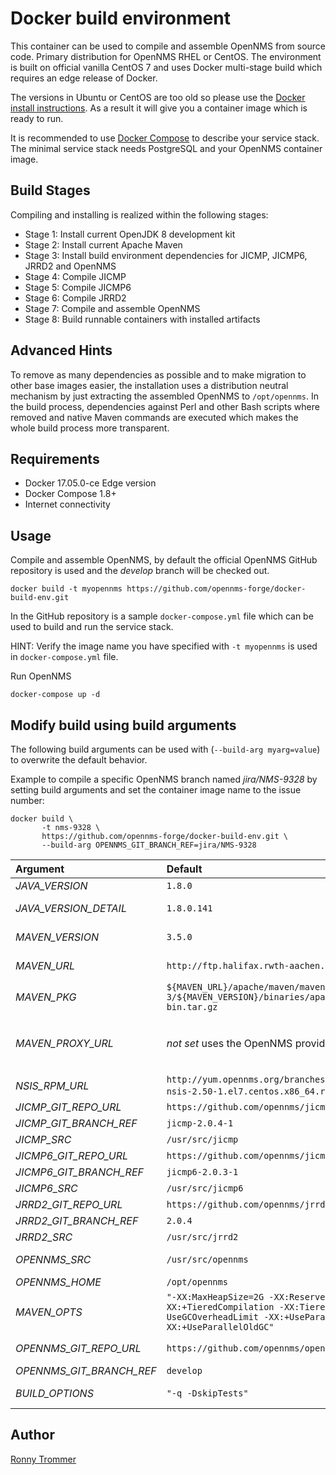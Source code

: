# Docker build environment

This container can be used to compile and assemble OpenNMS from source code.
Primary distribution for OpenNMS RHEL or CentOS.
The environment is built on official vanilla CentOS 7 and uses Docker multi-stage build which requires an edge release of Docker.

The versions in Ubuntu or CentOS are too old so please use the [Docker install instructions](https://docs.docker.com/engine/installation).
As a result it will give you a container image which is ready to run.

It is recommended to use [Docker Compose](https://docs.docker.com/compose/install/) to describe your service stack.
The minimal service stack needs PostgreSQL and your OpenNMS container image.

## Build Stages

Compiling and installing is realized within the following stages:

* Stage 1: Install current OpenJDK 8 development kit
* Stage 2: Install current Apache Maven
* Stage 3: Install build environment dependencies for JICMP, JICMP6, JRRD2 and OpenNMS
* Stage 4: Compile JICMP
* Stage 5: Compile JICMP6
* Stage 6: Compile JRRD2
* Stage 7: Compile and assemble OpenNMS
* Stage 8: Build runnable containers with installed artifacts

## Advanced Hints

To remove as many dependencies as possible and to make migration to other base images easier, the installation uses a distribution neutral mechanism by just extracting the assembled OpenNMS to `/opt/opennms`.
In the build process, dependencies against Perl and other Bash scripts where removed and native Maven commands are executed which makes the whole build process more transparent.

## Requirements

* Docker 17.05.0-ce Edge version
* Docker Compose 1.8+
* Internet connectivity

## Usage

Compile and assemble OpenNMS, by default the official OpenNMS GitHub repository is used and the _develop_ branch will be checked out.

```
docker build -t myopennms https://github.com/opennms-forge/docker-build-env.git
```

In the GitHub repository is a sample `docker-compose.yml` file which can be used to build and run the service stack.

HINT: Verify the image name you have specified with `-t myopennms` is used in `docker-compose.yml` file.

Run OpenNMS
```
docker-compose up -d
```

## Modify build using build arguments

The following build arguments can be used with (`--build-arg myarg=value`) to overwrite the default behavior.

Example to compile a specific OpenNMS branch named _jira/NMS-9328_ by setting build arguments and set the container image name to the issue number:

```
docker build \
       -t nms-9328 \
       https://github.com/opennms-forge/docker-build-env.git \
       --build-arg OPENNMS_GIT_BRANCH_REF=jira/NMS-9328
```


| Argument                 | Default                              | Description                                                     |
|:-------------------------|:-------------------------------------|:----------------------------------------------------------------|
| _JAVA_VERSION_           | `1.8.0`                              | Major OpenJDK version                                           |
| _JAVA_VERSION_DETAIL_    | `1.8.0.141`                          | Version number used in OpenJDK RPM package                      |
| _MAVEN_VERSION_          | `3.5.0`                              | Version number for Apache Maven                                 |
| _MAVEN_URL_              | `http://ftp.halifax.rwth-aachen.de`  | Server URL for Apache Maven package                             |
| _MAVEN_PKG_              | `${MAVEN_URL}/apache/maven/maven-3/${MAVEN_VERSION}/binaries/apache-maven-${MAVEN_VERSION}-bin.tar.gz` | Maven binary package URL |
| _MAVEN_PROXY_URL_        | _not set_ uses the OpenNMS provided Maven repo                                                         | Alternative Maven proxy server, e.g. with JFrog `http://<jfrog-ip>:8081/artifactory/remote-repos/` |
| _NSIS_RPM_URL_           | `http://yum.opennms.org/branches/develop/rhel7/nsis/mingw32-nsis-2.50-1.el7.centos.x86_64.rpm`         | Make NSIS Package URL    |
| _JICMP_GIT_REPO_URL_     | `https://github.com/opennms/jicmp`   | Git repository URL for JICMP                                    |
| _JICMP_GIT_BRANCH_REF_   | `jicmp-2.0.4-1`                      | Tag or branch for JICMP                                         |
| _JICMP_SRC_              | `/usr/src/jicmp`                     | Source directory for JICMP                                      |
| _JICMP6_GIT_REPO_URL_    | `https://github.com/opennms/jicmp6`  | Git repository URL for JICMP6                                   |
| _JICMP6_GIT_BRANCH_REF_  | `jicmp6-2.0.3-1`                     | Tag or branch for JICMP6                                        |
| _JICMP6_SRC_             | `/usr/src/jicmp6`                    | Source directory for JICMP6                                     |
| _JRRD2_GIT_REPO_URL_     | `https://github.com/opennms/jrrd2`   | Git repository URL for JRRD2                                    |
| _JRRD2_GIT_BRANCH_REF_   | `2.0.4`                              | Tag or branch for JRRD2                                         |
| _JRRD2_SRC_              | `/usr/src/jrrd2`                     | Source directory for JRRD2                                      |
| _OPENNMS_SRC_            | `/usr/src/opennms`                   | Source directory for OpenNMS                                    |
| _OPENNMS_HOME_           | `/opt/opennms`                       | Target directory for OpenNMS                                    |
| _MAVEN_OPTS_             | `"-XX:MaxHeapSize=2G -XX:ReservedCodeCacheSize=512m -XX:+TieredCompilation -XX:TieredStopAtLevel=1 -XX:-UseGCOverheadLimit -XX:+UseParallelGC -XX:+UseParallelOldGC"`                                  | Default Maven options to compile and assemble OpenNMS from source                                      |
| _OPENNMS_GIT_REPO_URL_   | `https://github.com/opennms/opennms` | Git repository URL for OpenNMS
| _OPENNMS_GIT_BRANCH_REF_ | `develop`                            | Tag or branch for OpenNMS
| _BUILD_OPTIONS_          | `"-q -DskipTests"`                   | Custom Maven options for compile and assembly                   |

## Author

[Ronny Trommer](mailto:ronny@opennms.org)
